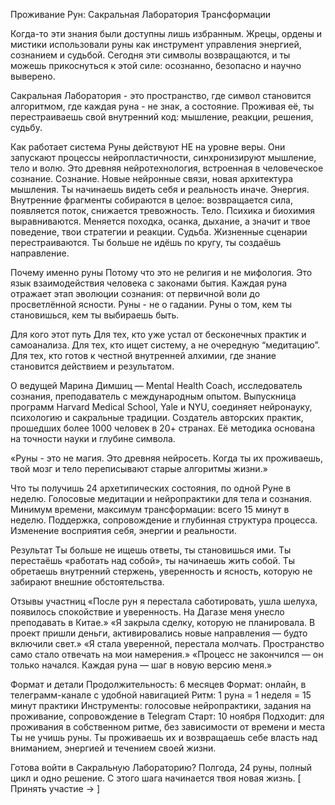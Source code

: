 Проживание Рун: Сакральная Лаборатория Трансформации

Когда-то эти знания были доступны лишь избранным. Жрецы, ордены и мистики использовали руны как инструмент управления энергией, сознанием и судьбой. Сегодня эти символы возвращаются, и ты можешь прикоснуться к этой силе: осознанно, безопасно и научно выверено.

Сакральная Лаборатория - это пространство, где символ становится алгоритмом, где каждая руна - не знак, а состояние. Проживая её, ты перестраиваешь свой внутренний код: мышление, реакции, решения, судьбу.

Как работает система
Руны действуют НЕ на уровне веры. Они запускают процессы нейропластичности, синхронизируют мышление, тело и волю. Это древняя нейротехнология, встроенная в человеческое сознание.
Сознание. Новые нейронные связи, новая архитектура мышления. Ты начинаешь видеть себя и реальность иначе.
Энергия. Внутренние фрагменты собираются в целое: возвращается сила, появляется поток, снижается тревожность.
Тело. Психика и биохимия выравниваются. Меняется походка, осанка, дыхание, а значит и твое поведение, твои стратегии и реакции.
Судьба. Жизненные сценарии перестраиваются. Ты больше не идёшь по кругу, ты создаёшь направление.


Почему именно руны
Потому что это не религия и не мифология. Это язык взаимодействия человека с законами бытия. Каждая руна отражает этап эволюции сознания: от первичной воли до просветлённой ясности.
Руны - не о гадании. Руны о том, кем ты становишься, кем ты выбираешь быть. 

Для кого этот путь
Для тех, кто уже устал от бесконечных практик и самоанализа. Для тех, кто ищет систему, а не очередную “медитацию”. Для тех, кто готов к честной внутренней алхимии, где знание становится действием и результатом.

О ведущей
Марина Димшиц — Mental Health Coach, исследователь сознания, преподаватель с международным опытом. Выпускница программ Harvard Medical School, Yale и NYU, соединяет нейронауку, психологию и сакральные традиции. Создатель авторских практик, прошедших более 1000 человек в 20+ странах. Её методика основана на точности науки и глубине символа.

«Руны - это не магия. Это древняя нейросеть. Когда ты их проживаешь, твой мозг и тело переписывают старые алгоритмы жизни.»

Что ты получишь
24 архетипических состояния, по одной Руне в неделю.
Голосовые медитации и нейропрактики для тела и сознания.
Минимум времени, максимум трансформации: всего 15 минут в неделю.
Поддержка, сопровождение и глубинная структура процесса.
Изменение восприятия себя, энергии и реальности.

Результат
Ты больше не ищешь ответы, ты становишься ими. Ты перестаёшь «работать над собой», ты начинаешь жить собой. Ты обретаешь внутренний стержень, уверенность и ясность, которую не забирают внешние обстоятельства.


Отзывы участниц
«После рун я перестала саботировать, ушла шелуха, появилось спокойствие и уверенность. На Дагазе меня унесло преподавать в Китае.»
«Я закрыла сделку, которую не планировала. В проект пришли деньги, активировались новые направления — будто включили свет.»
«Я стала уверенной, перестала молчать. Пространство само стало отвечать на мои намерения.»
«Процесс не закончился — он только начался. Каждая руна — шаг в новую версию меня.»

Формат и детали
Продолжительность: 6 месяцев Формат: онлайн, в телеграмм-канале с удобной навигацией Ритм: 1 руна = 1 неделя = 15 минут практики Инструменты: голосовые нейропрактики, задания на проживание, сопровождение в Telegram Старт: 10 ноября Подходит: для проживания в собственном ритме, без зависимости от времени и места
Ты не учишь руны. Ты проживаешь их и возвращаешь себе власть над вниманием, энергией и течением своей жизни.

Готова войти в Сакральную Лабораторию?
Полгода, 24 руны, полный цикл и одно решение. С этого шага начинается твоя новая жизнь.
[ Принять участие → ]
